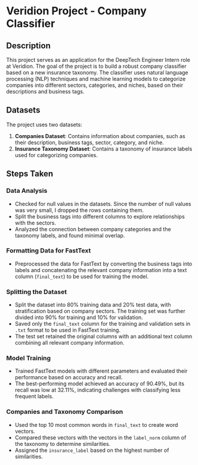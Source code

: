 # Veridion Project - Company Classifier

## Description
This project serves as an application for the DeepTech Engineer Intern role at Veridion. The goal of the project is to build a robust company classifier based on a new insurance taxonomy. The classifier uses natural language processing (NLP) techniques and machine learning models to categorize companies into different sectors, categories, and niches, based on their descriptions and business tags.

## Datasets

The project uses two datasets:
1. **Companies Dataset**: Contains information about companies, such as their description, business tags, sector, category, and niche.
2. **Insurance Taxonomy Dataset**: Contains a taxonomy of insurance labels used for categorizing companies.

## Steps Taken

### Data Analysis
- Checked for null values in the datasets. Since the number of null values was very small, I dropped the rows containing them.
- Split the business tags into different columns to explore relationships with the sectors.
- Analyzed the connection between company categories and the taxonomy labels, and found minimal overlap.

### Formatting Data for FastText
- Preprocessed the data for FastText by converting the business tags into labels and concatenating the relevant company information into a text column (`final_text`) to be used for training the model.

### Splitting the Dataset
- Split the dataset into 80% training data and 20% test data, with stratification based on company sectors. The training set was further divided into 90% for training and 10% for validation.
- Saved only the `final_text` column for the training and validation sets in `.txt` format to be used in FastText training.
- The test set retained the original columns with an additional text column combining all relevant company information.

### Model Training
- Trained FastText models with different parameters and evaluated their performance based on accuracy and recall.
- The best-performing model achieved an accuracy of 90.49%, but its recall was low at 32.11%, indicating challenges with classifying less frequent labels.

### Companies and Taxonomy Comparison
- Used the top 10 most common words in `final_text` to create word vectors.
- Compared these vectors with the vectors in the `label_norm` column of the taxonomy to determine similarities.
- Assigned the `insurance_label` based on the highest number of similarities.


